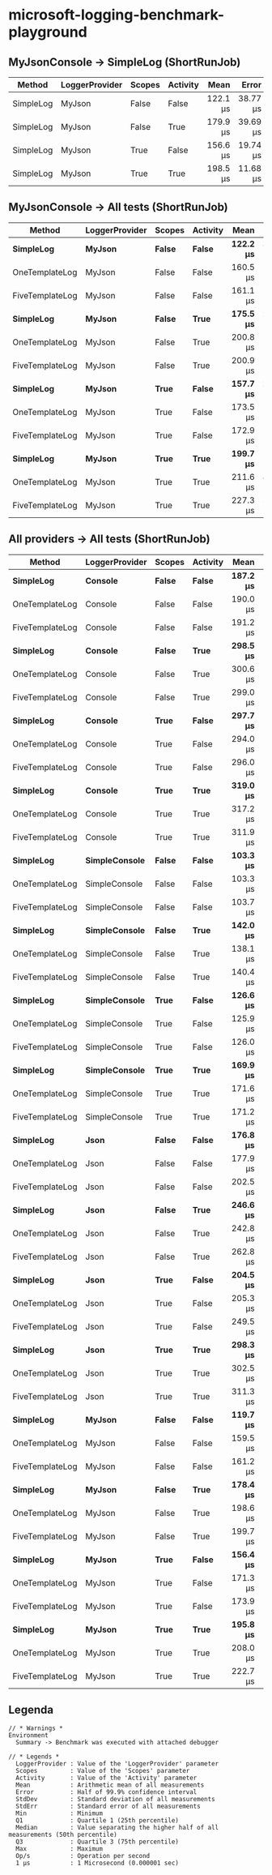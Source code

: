 ﻿# microsoft-logging-benchmark-playground


## MyJsonConsole -> SimpleLog (ShortRunJob)

|    Method | LoggerProvider | Scopes | Activity |     Mean |    Error |  StdDev |  StdErr |      Min |       Q1 |   Median |       Q3 |      Max |    Op/s |
|---------- |--------------- |------- |--------- |---------:|---------:|--------:|--------:|---------:|---------:|---------:|---------:|---------:|--------:|
| SimpleLog |         MyJson |  False |    False | 122.1 μs | 38.77 μs | 2.13 μs | 1.23 μs | 120.1 μs | 120.9 μs | 121.7 μs | 123.0 μs | 124.3 μs | 8,193.0 |
| SimpleLog |         MyJson |  False |     True | 179.9 μs | 39.69 μs | 2.18 μs | 1.26 μs | 178.6 μs | 178.6 μs | 178.7 μs | 180.5 μs | 182.4 μs | 5,559.3 |
| SimpleLog |         MyJson |   True |    False | 156.6 μs | 19.74 μs | 1.08 μs | 0.62 μs | 156.0 μs | 156.0 μs | 156.1 μs | 157.0 μs | 157.9 μs | 6,383.9 |
| SimpleLog |         MyJson |   True |     True | 198.5 μs | 11.68 μs | 0.64 μs | 0.37 μs | 198.1 μs | 198.1 μs | 198.1 μs | 198.7 μs | 199.2 μs | 5,038.7 |

## MyJsonConsole -> All tests (ShortRunJob)

|          Method | LoggerProvider | Scopes | Activity |     Mean |    Error |  StdDev |  StdErr |      Min |       Q1 |   Median |       Q3 |      Max |    Op/s |
|---------------- |--------------- |------- |--------- |---------:|---------:|--------:|--------:|---------:|---------:|---------:|---------:|---------:|--------:|
|       **SimpleLog** |         **MyJson** |  **False** |    **False** | **122.2 μs** | **37.31 μs** | **2.05 μs** | **1.18 μs** | **120.0 μs** | **121.2 μs** | **122.4 μs** | **123.2 μs** | **124.1 μs** | **8,185.4** |
|  OneTemplateLog |         MyJson |  False |    False | 160.5 μs | 21.71 μs | 1.19 μs | 0.69 μs | 159.4 μs | 159.9 μs | 160.4 μs | 161.1 μs | 161.8 μs | 6,229.6 |
| FiveTemplateLog |         MyJson |  False |    False | 161.1 μs | 21.72 μs | 1.19 μs | 0.69 μs | 159.8 μs | 160.5 μs | 161.2 μs | 161.7 μs | 162.2 μs | 6,207.7 |
|       **SimpleLog** |         **MyJson** |  **False** |     **True** | **175.5 μs** | **25.02 μs** | **1.37 μs** | **0.79 μs** | **174.1 μs** | **174.8 μs** | **175.5 μs** | **176.2 μs** | **176.9 μs** | **5,698.1** |
|  OneTemplateLog |         MyJson |  False |     True | 200.8 μs | 18.08 μs | 0.99 μs | 0.57 μs | 200.1 μs | 200.2 μs | 200.3 μs | 201.1 μs | 201.9 μs | 4,980.3 |
| FiveTemplateLog |         MyJson |  False |     True | 200.9 μs | 11.81 μs | 0.65 μs | 0.37 μs | 200.3 μs | 200.5 μs | 200.7 μs | 201.1 μs | 201.6 μs | 4,978.7 |
|       **SimpleLog** |         **MyJson** |   **True** |    **False** | **157.7 μs** | **23.28 μs** | **1.28 μs** | **0.74 μs** | **156.6 μs** | **157.0 μs** | **157.5 μs** | **158.3 μs** | **159.1 μs** | **6,340.7** |
|  OneTemplateLog |         MyJson |   True |    False | 173.5 μs | 21.56 μs | 1.18 μs | 0.68 μs | 172.8 μs | 172.8 μs | 172.8 μs | 173.8 μs | 174.8 μs | 5,764.3 |
| FiveTemplateLog |         MyJson |   True |    False | 172.9 μs |  8.29 μs | 0.45 μs | 0.26 μs | 172.5 μs | 172.6 μs | 172.7 μs | 173.1 μs | 173.4 μs | 5,784.7 |
|       **SimpleLog** |         **MyJson** |   **True** |     **True** | **199.7 μs** | **12.46 μs** | **0.68 μs** | **0.39 μs** | **199.0 μs** | **199.4 μs** | **199.7 μs** | **200.1 μs** | **200.4 μs** | **5,006.7** |
|  OneTemplateLog |         MyJson |   True |     True | 211.6 μs | 45.40 μs | 2.49 μs | 1.44 μs | 208.7 μs | 210.7 μs | 212.7 μs | 213.0 μs | 213.3 μs | 4,726.0 |
| FiveTemplateLog |         MyJson |   True |     True | 227.3 μs | 33.40 μs | 1.83 μs | 1.06 μs | 225.6 μs | 226.3 μs | 227.0 μs | 228.1 μs | 229.2 μs | 4,400.2 |

## All providers -> All tests (ShortRunJob)

|          Method | LoggerProvider | Scopes | Activity |     Mean |     Error |  StdDev |  StdErr |      Min |       Q1 |   Median |       Q3 |      Max |    Op/s |
|---------------- |--------------- |------- |--------- |---------:|----------:|--------:|--------:|---------:|---------:|---------:|---------:|---------:|--------:|
|       **SimpleLog** |        **Console** |  **False** |    **False** | **187.2 μs** |  **17.56 μs** | **0.96 μs** | **0.56 μs** | **186.5 μs** | **186.7 μs** | **186.8 μs** | **187.6 μs** | **188.3 μs** | **5,340.6** |
|  OneTemplateLog |        Console |  False |    False | 190.0 μs |  46.76 μs | 2.56 μs | 1.48 μs | 187.2 μs | 188.9 μs | 190.5 μs | 191.4 μs | 192.2 μs | 5,263.9 |
| FiveTemplateLog |        Console |  False |    False | 191.2 μs |  22.62 μs | 1.24 μs | 0.72 μs | 190.4 μs | 190.5 μs | 190.5 μs | 191.6 μs | 192.6 μs | 5,230.5 |
|       **SimpleLog** |        **Console** |  **False** |     **True** | **298.5 μs** |  **27.59 μs** | **1.51 μs** | **0.87 μs** | **296.8 μs** | **297.8 μs** | **298.9 μs** | **299.3 μs** | **299.8 μs** | **3,350.4** |
|  OneTemplateLog |        Console |  False |     True | 300.6 μs |  12.53 μs | 0.69 μs | 0.40 μs | 299.8 μs | 300.3 μs | 300.9 μs | 301.0 μs | 301.1 μs | 3,326.6 |
| FiveTemplateLog |        Console |  False |     True | 299.0 μs |  44.72 μs | 2.45 μs | 1.42 μs | 296.4 μs | 297.8 μs | 299.1 μs | 300.2 μs | 301.3 μs | 3,344.9 |
|       **SimpleLog** |        **Console** |   **True** |    **False** | **297.7 μs** |  **97.97 μs** | **5.37 μs** | **3.10 μs** | **294.6 μs** | **294.6 μs** | **294.6 μs** | **299.3 μs** | **303.9 μs** | **3,359.0** |
|  OneTemplateLog |        Console |   True |    False | 294.0 μs |  41.22 μs | 2.26 μs | 1.30 μs | 291.8 μs | 292.8 μs | 293.8 μs | 295.1 μs | 296.3 μs | 3,401.3 |
| FiveTemplateLog |        Console |   True |    False | 296.0 μs | 164.63 μs | 9.02 μs | 5.21 μs | 290.1 μs | 290.8 μs | 291.5 μs | 298.9 μs | 306.4 μs | 3,378.4 |
|       **SimpleLog** |        **Console** |   **True** |     **True** | **319.0 μs** |  **51.07 μs** | **2.80 μs** | **1.62 μs** | **316.5 μs** | **317.5 μs** | **318.4 μs** | **320.2 μs** | **322.0 μs** | **3,135.0** |
|  OneTemplateLog |        Console |   True |     True | 317.2 μs |  20.44 μs | 1.12 μs | 0.65 μs | 316.3 μs | 316.6 μs | 317.0 μs | 317.7 μs | 318.5 μs | 3,152.2 |
| FiveTemplateLog |        Console |   True |     True | 311.9 μs |  39.57 μs | 2.17 μs | 1.25 μs | 309.8 μs | 310.8 μs | 311.8 μs | 313.0 μs | 314.2 μs | 3,205.9 |
|       **SimpleLog** |  **SimpleConsole** |  **False** |    **False** | **103.3 μs** |  **66.03 μs** | **3.62 μs** | **2.09 μs** | **100.9 μs** | **101.3 μs** | **101.6 μs** | **104.6 μs** | **107.5 μs** | **9,676.4** |
|  OneTemplateLog |  SimpleConsole |  False |    False | 103.3 μs |   3.42 μs | 0.19 μs | 0.11 μs | 103.1 μs | 103.2 μs | 103.4 μs | 103.4 μs | 103.4 μs | 9,679.7 |
| FiveTemplateLog |  SimpleConsole |  False |    False | 103.7 μs |   6.36 μs | 0.35 μs | 0.20 μs | 103.5 μs | 103.5 μs | 103.5 μs | 103.8 μs | 104.1 μs | 9,646.4 |
|       **SimpleLog** |  **SimpleConsole** |  **False** |     **True** | **142.0 μs** |  **94.26 μs** | **5.17 μs** | **2.98 μs** | **136.9 μs** | **139.4 μs** | **141.9 μs** | **144.5 μs** | **147.2 μs** | **7,043.1** |
|  OneTemplateLog |  SimpleConsole |  False |     True | 138.1 μs |  38.21 μs | 2.09 μs | 1.21 μs | 135.8 μs | 137.2 μs | 138.5 μs | 139.3 μs | 140.0 μs | 7,240.3 |
| FiveTemplateLog |  SimpleConsole |  False |     True | 140.4 μs |   4.90 μs | 0.27 μs | 0.16 μs | 140.1 μs | 140.3 μs | 140.5 μs | 140.5 μs | 140.6 μs | 7,123.3 |
|       **SimpleLog** |  **SimpleConsole** |   **True** |    **False** | **126.6 μs** |   **9.85 μs** | **0.54 μs** | **0.31 μs** | **126.1 μs** | **126.3 μs** | **126.5 μs** | **126.8 μs** | **127.2 μs** | **7,900.2** |
|  OneTemplateLog |  SimpleConsole |   True |    False | 125.9 μs |  20.97 μs | 1.15 μs | 0.66 μs | 124.7 μs | 125.3 μs | 126.0 μs | 126.5 μs | 127.0 μs | 7,942.7 |
| FiveTemplateLog |  SimpleConsole |   True |    False | 126.0 μs |  21.37 μs | 1.17 μs | 0.68 μs | 124.6 μs | 125.6 μs | 126.5 μs | 126.6 μs | 126.8 μs | 7,938.1 |
|       **SimpleLog** |  **SimpleConsole** |   **True** |     **True** | **169.9 μs** |  **12.53 μs** | **0.69 μs** | **0.40 μs** | **169.2 μs** | **169.6 μs** | **170.1 μs** | **170.3 μs** | **170.5 μs** | **5,884.8** |
|  OneTemplateLog |  SimpleConsole |   True |     True | 171.6 μs |  27.08 μs | 1.48 μs | 0.86 μs | 169.9 μs | 171.1 μs | 172.3 μs | 172.5 μs | 172.6 μs | 5,826.0 |
| FiveTemplateLog |  SimpleConsole |   True |     True | 171.2 μs |  21.35 μs | 1.17 μs | 0.68 μs | 169.9 μs | 170.8 μs | 171.7 μs | 171.9 μs | 172.0 μs | 5,841.0 |
|       **SimpleLog** |           **Json** |  **False** |    **False** | **176.8 μs** |  **46.41 μs** | **2.54 μs** | **1.47 μs** | **174.8 μs** | **175.4 μs** | **176.1 μs** | **177.9 μs** | **179.7 μs** | **5,654.7** |
|  OneTemplateLog |           Json |  False |    False | 177.9 μs |  25.98 μs | 1.42 μs | 0.82 μs | 176.7 μs | 177.1 μs | 177.5 μs | 178.5 μs | 179.5 μs | 5,620.7 |
| FiveTemplateLog |           Json |  False |    False | 202.5 μs | 119.65 μs | 6.56 μs | 3.79 μs | 198.5 μs | 198.7 μs | 198.9 μs | 204.5 μs | 210.1 μs | 4,938.3 |
|       **SimpleLog** |           **Json** |  **False** |     **True** | **246.6 μs** |  **73.91 μs** | **4.05 μs** | **2.34 μs** | **243.5 μs** | **244.3 μs** | **245.1 μs** | **248.1 μs** | **251.2 μs** | **4,055.1** |
|  OneTemplateLog |           Json |  False |     True | 242.8 μs | 100.93 μs | 5.53 μs | 3.19 μs | 236.4 μs | 241.0 μs | 245.5 μs | 246.0 μs | 246.5 μs | 4,118.6 |
| FiveTemplateLog |           Json |  False |     True | 262.8 μs |  52.81 μs | 2.89 μs | 1.67 μs | 260.9 μs | 261.1 μs | 261.3 μs | 263.7 μs | 266.1 μs | 3,805.6 |
|       **SimpleLog** |           **Json** |   **True** |    **False** | **204.5 μs** |  **33.57 μs** | **1.84 μs** | **1.06 μs** | **202.4 μs** | **203.8 μs** | **205.2 μs** | **205.5 μs** | **205.9 μs** | **4,890.3** |
|  OneTemplateLog |           Json |   True |    False | 205.3 μs |  38.01 μs | 2.08 μs | 1.20 μs | 203.5 μs | 204.2 μs | 204.9 μs | 206.2 μs | 207.6 μs | 4,870.4 |
| FiveTemplateLog |           Json |   True |    False | 249.5 μs |  19.42 μs | 1.06 μs | 0.61 μs | 248.5 μs | 248.9 μs | 249.4 μs | 250.0 μs | 250.6 μs | 4,008.2 |
|       **SimpleLog** |           **Json** |   **True** |     **True** | **298.3 μs** |  **21.90 μs** | **1.20 μs** | **0.69 μs** | **297.2 μs** | **297.7 μs** | **298.1 μs** | **298.8 μs** | **299.6 μs** | **3,352.5** |
|  OneTemplateLog |           Json |   True |     True | 302.5 μs |  15.21 μs | 0.83 μs | 0.48 μs | 301.9 μs | 302.0 μs | 302.2 μs | 302.8 μs | 303.5 μs | 3,305.6 |
| FiveTemplateLog |           Json |   True |     True | 311.3 μs |  59.73 μs | 3.27 μs | 1.89 μs | 308.2 μs | 309.6 μs | 310.9 μs | 312.8 μs | 314.7 μs | 3,212.4 |
|       **SimpleLog** |         **MyJson** |  **False** |    **False** | **119.7 μs** |  **14.76 μs** | **0.81 μs** | **0.47 μs** | **118.8 μs** | **119.4 μs** | **120.0 μs** | **120.2 μs** | **120.4 μs** | **8,351.5** |
|  OneTemplateLog |         MyJson |  False |    False | 159.5 μs |   9.40 μs | 0.52 μs | 0.30 μs | 159.0 μs | 159.2 μs | 159.4 μs | 159.7 μs | 160.0 μs | 6,270.0 |
| FiveTemplateLog |         MyJson |  False |    False | 161.2 μs |  14.42 μs | 0.79 μs | 0.46 μs | 160.5 μs | 160.8 μs | 161.1 μs | 161.6 μs | 162.0 μs | 6,203.9 |
|       **SimpleLog** |         **MyJson** |  **False** |     **True** | **178.4 μs** |  **18.58 μs** | **1.02 μs** | **0.59 μs** | **177.2 μs** | **178.1 μs** | **178.9 μs** | **179.0 μs** | **179.1 μs** | **5,605.1** |
|  OneTemplateLog |         MyJson |  False |     True | 198.6 μs |  26.05 μs | 1.43 μs | 0.82 μs | 197.2 μs | 197.9 μs | 198.6 μs | 199.3 μs | 200.1 μs | 5,034.3 |
| FiveTemplateLog |         MyJson |  False |     True | 199.7 μs |  22.21 μs | 1.22 μs | 0.70 μs | 198.7 μs | 199.0 μs | 199.3 μs | 200.2 μs | 201.0 μs | 5,007.8 |
|       **SimpleLog** |         **MyJson** |   **True** |    **False** | **156.4 μs** |  **22.52 μs** | **1.23 μs** | **0.71 μs** | **155.6 μs** | **155.7 μs** | **155.7 μs** | **156.7 μs** | **157.8 μs** | **6,394.8** |
|  OneTemplateLog |         MyJson |   True |    False | 171.3 μs |  32.62 μs | 1.79 μs | 1.03 μs | 169.6 μs | 170.3 μs | 171.0 μs | 172.1 μs | 173.2 μs | 5,838.2 |
| FiveTemplateLog |         MyJson |   True |    False | 173.9 μs |  14.64 μs | 0.80 μs | 0.46 μs | 173.3 μs | 173.4 μs | 173.6 μs | 174.2 μs | 174.8 μs | 5,750.5 |
|       **SimpleLog** |         **MyJson** |   **True** |     **True** | **195.8 μs** |  **29.33 μs** | **1.61 μs** | **0.93 μs** | **194.5 μs** | **194.9 μs** | **195.3 μs** | **196.4 μs** | **197.6 μs** | **5,108.2** |
|  OneTemplateLog |         MyJson |   True |     True | 208.0 μs |  39.20 μs | 2.15 μs | 1.24 μs | 205.7 μs | 207.1 μs | 208.6 μs | 209.2 μs | 209.9 μs | 4,807.2 |
| FiveTemplateLog |         MyJson |   True |     True | 222.7 μs |   5.76 μs | 0.32 μs | 0.18 μs | 222.4 μs | 222.6 μs | 222.7 μs | 222.9 μs | 223.1 μs | 4,489.7 |


## Legenda

```
// * Warnings *
Environment
  Summary -> Benchmark was executed with attached debugger

// * Legends *
  LoggerProvider : Value of the 'LoggerProvider' parameter
  Scopes         : Value of the 'Scopes' parameter
  Activity       : Value of the 'Activity' parameter
  Mean           : Arithmetic mean of all measurements
  Error          : Half of 99.9% confidence interval
  StdDev         : Standard deviation of all measurements
  StdErr         : Standard error of all measurements
  Min            : Minimum
  Q1             : Quartile 1 (25th percentile)
  Median         : Value separating the higher half of all measurements (50th percentile)
  Q3             : Quartile 3 (75th percentile)
  Max            : Maximum
  Op/s           : Operation per second
  1 μs           : 1 Microsecond (0.000001 sec)
```
